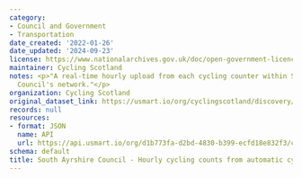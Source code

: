 ```yaml
---
category:
- Council and Government
- Transportation
date_created: '2022-01-26'
date_updated: '2024-09-23'
license: https://www.nationalarchives.gov.uk/doc/open-government-licence/version/3/
maintainer: Cycling Scotland
notes: <p>"A real-time hourly upload from each cycling counter within South Ayrshire
  Council's network."</p>
organization: Cycling Scotland
original_dataset_link: https://usmart.io/org/cyclingscotland/discovery/discovery-view-detail/03e9208c-3acf-42b8-b851-3cf1721d872d
records: null
resources:
- format: JSON
  name: API
  url: https://api.usmart.io/org/d1b773fa-d2bd-4830-b399-ecfd18e832f3/c056f94b-ac7b-4dde-92bb-1b679165a405/1/urql
schema: default
title: South Ayrshire Council - Hourly cycling counts from automatic cycling counters
---
```

